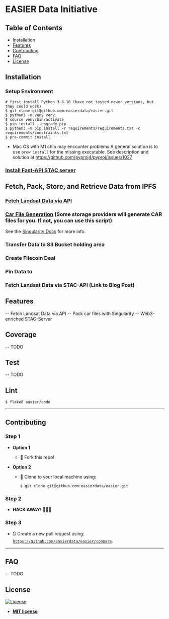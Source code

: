 # EASIER Data Initiative
## Table of Contents

- [Installation](#installation)
- [Features](#features)
- [Contributing](#contributing)
- [FAQ](#faq)
- [License](#license)

## Installation

### Setup Environment
```shell
# first install Python 3.8.10 (have not tested newer versions, but they could work)
$ git clone git@github.com:easierdata/easier.git
$ python3 -m venv venv
$ source venv/bin/activate
$ pip install --upgrade pip
$ python3 -m pip install -r requirements/requirements.txt -c requirements/constraints.txt
$ pre-commit install
```
- Mac OS with M1 chip may encounter problems
A general solution is to use `brew install` for the missing executable.
See description and solution at https://github.com/pyproj4/pyproj/issues/1027

### [Install Fast-API STAC server](https://github.com/stac-utils/stac-fastapi)

## Fetch, Pack, Store, and Retrieve Data from IPFS

### [Fetch Landsat Data via API](https://github.com/easierdata/easier/blob/main/code/Pynotebooks/Inventory_check_Landsat.ipynb)

### [Car File Generation](https://github.com/easierdata/easier/blob/main/code/Pynotebooks/Singularity_CARGenerator.ipynb) (Some storage providers will generate CAR files for you. If not, you can use this script)

See the [Singularity Docs](https://github.com/tech-greedy/singularity/blob/main/getting-started.md) for more info. 

### Transfer Data to S3 Bucket holding area

### Create Filecoin Deal

### Pin Data to

### Fetch Landsat Data via STAC-API (Link to Blog Post)




## Features
-- Fetch Landsat Data via API
-- Pack car files with Singularity
-- Web3-enriched STAC-Server

## Coverage
-- TODO
## Test
-- TODO
## Lint
```shell
$ flake8 easier/code
```

---

## Contributing
### Step 1

- **Option 1**
  - 🍴 Fork this repo!

- **Option 2**
  - 👯 Clone to your local machine using:
    ```shell
    $ git clone git@github.com:easierdata/easier.git
    ```
### Step 2

- **HACK AWAY!** 🔨🔨🔨
### Step 3

- 🔃 Create a new pull request using:
  <a href="https://github.com/easierdata/easier/compare" rel="noopener noreferrer" target="_blank">
  `https://github.com/easierdata/easier/compare`</a>.

---

## FAQ
-- TODO
## License

[![License](http://img.shields.io/:license-mit-blue.svg?style=flat-square)](http://badges.mit-license.org)

- **[MIT license](http://opensource.org/licenses/mit-license.php)**
